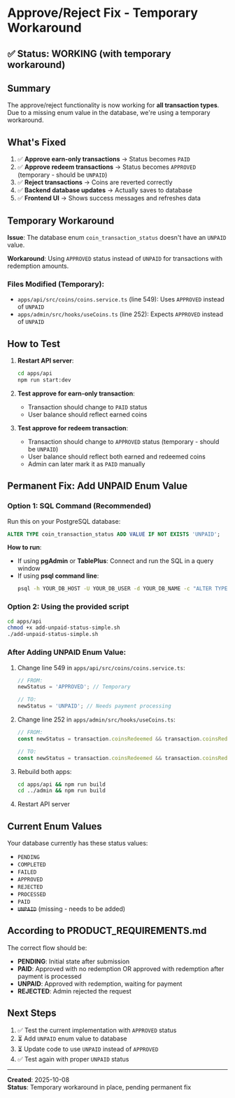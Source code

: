 # Approve/Reject Fix - Temporary Workaround

## ✅ Status: WORKING (with temporary workaround)

## Summary
The approve/reject functionality is now working for **all transaction types**. Due to a missing enum value in the database, we're using a temporary workaround.

## What's Fixed
1. ✅ **Approve earn-only transactions** → Status becomes `PAID`
2. ✅ **Approve redeem transactions** → Status becomes `APPROVED` (temporary - should be `UNPAID`)
3. ✅ **Reject transactions** → Coins are reverted correctly
4. ✅ **Backend database updates** → Actually saves to database
5. ✅ **Frontend UI** → Shows success messages and refreshes data

## Temporary Workaround
**Issue**: The database enum `coin_transaction_status` doesn't have an `UNPAID` value.

**Workaround**: Using `APPROVED` status instead of `UNPAID` for transactions with redemption amounts.

### Files Modified (Temporary):
- `apps/api/src/coins/coins.service.ts` (line 549): Uses `APPROVED` instead of `UNPAID`
- `apps/admin/src/hooks/useCoins.ts` (line 252): Expects `APPROVED` instead of `UNPAID`

## How to Test
1. **Restart API server**:
   ```bash
   cd apps/api
   npm run start:dev
   ```

2. **Test approve for earn-only transaction**:
   - Transaction should change to `PAID` status
   - User balance should reflect earned coins

3. **Test approve for redeem transaction**:
   - Transaction should change to `APPROVED` status (temporary - should be `UNPAID`)
   - User balance should reflect both earned and redeemed coins
   - Admin can later mark it as `PAID` manually

## Permanent Fix: Add UNPAID Enum Value

### Option 1: SQL Command (Recommended)
Run this on your PostgreSQL database:

```sql
ALTER TYPE coin_transaction_status ADD VALUE IF NOT EXISTS 'UNPAID';
```

**How to run**:
- If using **pgAdmin** or **TablePlus**: Connect and run the SQL in a query window
- If using **psql command line**:
  ```bash
  psql -h YOUR_DB_HOST -U YOUR_DB_USER -d YOUR_DB_NAME -c "ALTER TYPE coin_transaction_status ADD VALUE IF NOT EXISTS 'UNPAID';"
  ```

### Option 2: Using the provided script
```bash
cd apps/api
chmod +x add-unpaid-status-simple.sh
./add-unpaid-status-simple.sh
```

### After Adding UNPAID Enum Value:
1. Change line 549 in `apps/api/src/coins/coins.service.ts`:
   ```typescript
   // FROM:
   newStatus = 'APPROVED'; // Temporary
   
   // TO:
   newStatus = 'UNPAID'; // Needs payment processing
   ```

2. Change line 252 in `apps/admin/src/hooks/useCoins.ts`:
   ```typescript
   // FROM:
   const newStatus = transaction.coinsRedeemed && transaction.coinsRedeemed > 0 ? 'APPROVED' : 'PAID'
   
   // TO:
   const newStatus = transaction.coinsRedeemed && transaction.coinsRedeemed > 0 ? 'UNPAID' : 'PAID'
   ```

3. Rebuild both apps:
   ```bash
   cd apps/api && npm run build
   cd ../admin && npm run build
   ```

4. Restart API server

## Current Enum Values
Your database currently has these status values:
- `PENDING`
- `COMPLETED`
- `FAILED`
- `APPROVED`
- `REJECTED`
- `PROCESSED`
- `PAID`
- ~~`UNPAID`~~ (missing - needs to be added)

## According to PRODUCT_REQUIREMENTS.md
The correct flow should be:
- **PENDING**: Initial state after submission
- **PAID**: Approved with no redemption OR approved with redemption after payment is processed
- **UNPAID**: Approved with redemption, waiting for payment
- **REJECTED**: Admin rejected the request

## Next Steps
1. ✅ Test the current implementation with `APPROVED` status
2. ⏳ Add `UNPAID` enum value to database
3. ⏳ Update code to use `UNPAID` instead of `APPROVED`
4. ✅ Test again with proper `UNPAID` status

---

**Created**: 2025-10-08  
**Status**: Temporary workaround in place, pending permanent fix

